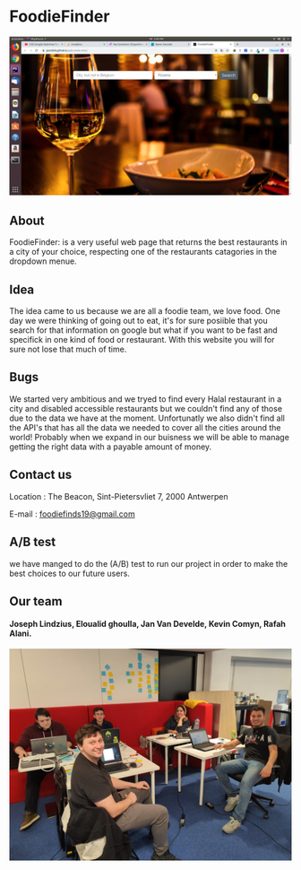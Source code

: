 
# FoodieFinder

![](src/fodiefinder.png)


## About 
 FoodieFinder: is a very useful web page that returns the best restaurants in a city of your choice, respecting one of the restaurants catagories in the dropdown menue.
 

## Idea 
The idea came to us because we are all a foodie team, we love food. One day we were thinking of going out to eat, it's for sure posiible that you search for that information on google but what if you want to be fast and specifick in one kind of food or restaurant. With this website you will for sure not lose that much of time.


## Bugs 
We started very ambitious and we tryed to find every Halal restaurant in a city and disabled accessible restaurants but we couldn't find any of those due to the data we have at the moment.
Unfortunatly we also didn't find all the API's that has all the data we needed to cover all the cities around the world!
Probably when we expand in our buisness we will be able to manage getting the right data with a payable amount of money.


## Contact us

Location : The Beacon, Sint-Pietersvliet 7, 2000 Antwerpen

E-mail : foodiefinds19@gmail.com


## A/B test
we have manged to do the (A/B) test to run our project in order to  make the best choices to our future users.


## Our team 
#### Joseph Lindzius, Eloualid ghoulla, Jan Van Develde, Kevin Comyn, Rafah Alani.
![](src/image.jpeg)
